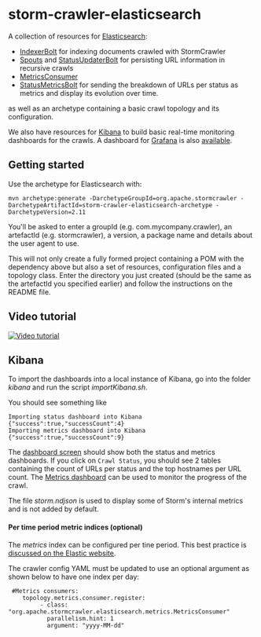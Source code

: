 storm-crawler-elasticsearch
===========================

A collection of resources for [Elasticsearch](https://www.elastic.co/products/elasticsearch):
* [IndexerBolt](https://github.org/apache/incubator-stormcrawler/blob/master/external/elasticsearch/src/main/java/org/apache/stormcrawler/elasticsearch/bolt/IndexerBolt.java) for indexing documents crawled with StormCrawler
* [Spouts](https://github.org/apache/incubator-stormcrawler/blob/master/external/elasticsearch/src/main/java/org/apache/stormcrawler/elasticsearch/persistence/AggregationSpout.java) and [StatusUpdaterBolt](https://github.org/apache/incubator-stormcrawler/blob/master/external/elasticsearch/src/main/java/org/apache/stormcrawler/elasticsearch/persistence/StatusUpdaterBolt.java) for persisting URL information in recursive crawls
* [MetricsConsumer](https://github.org/apache/incubator-stormcrawler/blob/master/external/elasticsearch/src/main/java/org/apache/stormcrawler/elasticsearch/metrics/MetricsConsumer.java)
* [StatusMetricsBolt](https://github.org/apache/incubator-stormcrawler/blob/master/external/elasticsearch/src/main/java/org/apache/stormcrawler/elasticsearch/metrics/StatusMetricsBolt.java) for sending the breakdown of URLs per status as metrics and display its evolution over time.

as well as an archetype containing a basic crawl topology and its configuration.

We also have resources for [Kibana](https://www.elastic.co/products/kibana) to build basic real-time monitoring dashboards for the crawls. A dashboard for [Grafana](http://grafana.com/) is also [available](https://grafana.com/dashboards/2363).

Getting started
---------------------

Use the archetype for Elasticsearch with:

`mvn archetype:generate -DarchetypeGroupId=org.apache.stormcrawler -DarchetypeArtifactId=storm-crawler-elasticsearch-archetype -DarchetypeVersion=2.11`

You'll be asked to enter a groupId (e.g. com.mycompany.crawler), an artefactId (e.g. stormcrawler), a version, a package name and details about the user agent to use.

This will not only create a fully formed project containing a POM with the dependency above but also a set of resources, configuration files and a topology class. Enter the directory you just created (should be the same as the artefactId you specified earlier) and follow the instructions on the README file.

Video tutorial
---------------------

[![Video tutorial](https://i.ytimg.com/vi/8kpJLPdhvLw/hqdefault.jpg)](https://youtu.be/8kpJLPdhvLw)


Kibana
---------------------

To import the dashboards into a local instance of Kibana, go into the folder _kibana_ and run the script _importKibana.sh_. 

You should see something like 

```
Importing status dashboard into Kibana
{"success":true,"successCount":4}
Importing metrics dashboard into Kibana
{"success":true,"successCount":9}
```

The [dashboard screen](http://localhost:5601/app/kibana#/dashboards) should show both the status and metrics dashboards. If you click on `Crawl Status`, you should see 2 tables containing the count of URLs per status and the top hostnames per URL count.
The [Metrics dashboard](http://localhost:5601/app/kibana#/dashboard/Crawl-metrics) can be used to monitor the progress of the crawl.

The file _storm.ndjson_ is used to display some of Storm's internal metrics and is not added by default.

#### Per time period metric indices (optional)

The _metrics_ index can be configured per tine period. This best practice is [discussed on the Elastic website](https://www.elastic.co/guide/en/elasticsearch/guide/current/time-based.html).

The crawler config YAML must be updated to use an optional argument as shown below to have one index per day:

```
 #Metrics consumers:
    topology.metrics.consumer.register:
         - class: "org.apache.stormcrawler.elasticsearch.metrics.MetricsConsumer"
           parallelism.hint: 1
           argument: "yyyy-MM-dd"
```








